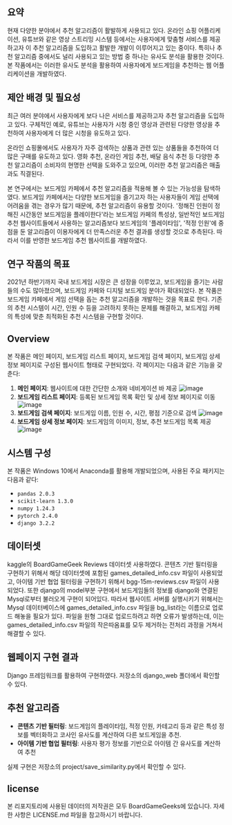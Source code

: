 ## 요약

현재 다양한 분야에서 추천 알고리즘이 활발하게 사용되고 있다. 온라인 쇼핑 어플리케이션, 유튜브와 같은 영상 스트리밍 시스템 등에서는 사용자에게 맞춤형 서비스를 제공하고자 이 추천 알고리즘을 도입하고 활발한 개발이 이루어지고 있는 중이다. 특히나 추천 알고리즘 중에서도 널리 사용되고 있는 방법 중 하나는 유사도 분석을 활용한 것이다. 본 작품에서는 이러한 유사도 분석을 활용하여 사용자에게 보드게임을 추천하는 웹 어플리케이션을 개발하였다.

## 제안 배경 및 필요성

최근 여러 분야에서 사용자에게 보다 나은 서비스를 제공하고자 추천 알고리즘을 도입하고 있다. 구체적인 예로, 유튜브는 사용자가 시청 중인 영상과 관련된 다양한 영상을 추천하여 사용자에게 더 많은 시청을 유도하고 있다.

온라인 쇼핑몰에서도 사용자가 자주 검색하는 상품과 관련 있는 상품들을 추천하여 더 많은 구매를 유도하고 있다. 영화 추천, 온라인 게임 추천, 배달 음식 추천 등 다양한 추천 알고리즘이 소비자의 현명한 선택을 도와주고 있으며, 이러한 추천 알고리즘은 매출과도 직결된다.

본 연구에서는 보드게임 카페에서 추천 알고리즘을 적용해 볼 수 있는 가능성을 탐색하였다. 보드게임 카페에서는 다양한 보드게임을 즐기고자 하는 사용자들이 게임 선택에 어려움을 겪는 경우가 많기 때문에, 추천 알고리즘이 유용할 것이다. '정해진 인원이 정해진 시간동안 보드게임을 플레이한다'라는 보드게임 카페의 특성상, 일반적인 보드게임 추천 웹사이트들에서 사용하는 알고리즘보다 보드게임의 '플레이타임', '적정 인원'에 중점을 둔 알고리즘이 이용자에게 더 만족스러운 추천 결과를 생성할 것으로 추측된다. 따라서 이를 반영한 보드게임 추천 웹사이트를 개발하였다.

## 연구 작품의 목표

2021년 하반기까지 국내 보드게임 시장은 큰 성장을 이루었고, 보드게임을 즐기는 사람들의 수도 많아졌으며, 보드게임 카페와 디지털 보드게임 분야가 확대되었다. 본 작품은 보드게임 카페에서 게임 선택을 돕는 추천 알고리즘을 개발하는 것을 목표로 한다. 기존의 추천 시스템이 시간, 인원 수 등을 고려하지 못하는 문제를 해결하고, 보드게임 카페의 특성에 맞춘 최적화된 추천 시스템을 구현할 것이다.

## Overview

본 작품은 메인 페이지, 보드게임 리스트 페이지, 보드게임 검색 페이지, 보드게임 상세 정보 페이지로 구성된 웹사이트 형태로 구현되었다. 각 페이지는 다음과 같은 기능을 갖춘다:

1. **메인 페이지**: 웹사이트에 대한 간단한 소개와 네비게이션 바 제공
![image](https://github.com/user-attachments/assets/81482fc1-7c5a-41f1-a905-29b62153fe24)
2. **보드게임 리스트 페이지**: 등록된 보드게임 목록 확인 및 상세 정보 페이지로 이동
![image](https://github.com/user-attachments/assets/b92edfcc-3b79-4a78-9147-49835b948db9)
3. **보드게임 검색 페이지**: 보드게임 이름, 인원 수, 시간, 평점 기준으로 검색
![image](https://github.com/user-attachments/assets/1af859f3-00f8-41ec-aa23-abce13946451)
4. **보드게임 상세 정보 페이지**: 보드게임의 이미지, 정보, 추천 보드게임 목록 제공
![image](https://github.com/user-attachments/assets/1bef61b7-d4c7-49ca-bf6b-e9bb87724d23)

## 시스템 구성

본 작품은 Windows 10에서 Anaconda를 활용해 개발되었으며, 사용된 주요 패키지는 다음과 같다:

- `pandas 2.0.3`
- `scikit-learn 1.3.0`
- `numpy 1.24.3`
- `pytorch 2.4.0`
- `django 3.2.2`

## 데이터셋

kaggle의  BoardGameGeek Reviews 데이터셋 사용하였다. 콘텐츠 기반 필터링을 구현하기 위해서 해당 데이터셋에 포함된 games_detailed_info.csv 파일이 사용되었고, 아이템 기반 협업 필터링을 구현하기 위해서 bgg-15m-reviews.csv 파일이 사용되었다. 또한 django의 model부분 구현에서 보드게임들의 정보를 django와 연결된 Mysql로부터 불러오게 구현이 되어있다. 따라서 웹사이트 서버를 실행시키기 위해서는 Mysql 데이터베이스에 games_detailed_info.csv 파일을 bg_list라는 이름으로 업로드 해놓을 필요가 있다. 파일을 원형 그대로 업로드하려고 하면 오류가 발생하는데, 이는 games_detailed_info.csv 파일의 작은따옴표를 모두 제거하는 전처리 과정을 거쳐서 해결할 수 있다.

## 웹페이지 구현 결과

Django 프레임워크를 활용하여 구현하였다. 저장소의 django_web 폴더에서 확인할 수 있다.

## 추천 알고리즘

- **콘텐츠 기반 필터링**: 보드게임의 플레이타임, 적정 인원, 카테고리 등과 같은 특성 정보를 벡터화하고 코사인 유사도를 계산하여 다른 보드게임을 추천.
- **아이템 기반 협업 필터링**: 사용자 평가 정보를 기반으로 아이템 간 유사도를 계산하여 추천

실제 구현은 저장소의 project/save_similarity.py에서 확인할 수 있다.


## license
본 리포지토리에 사용된 데이터의 저작권은 모두 BoardGameGeeks에 있습니다. 자세한 사항은 LICENSE.md 파일을 참고하시기 바랍니다.
